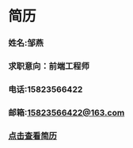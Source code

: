 # 简历  
### 姓名:邹燕
### 求职意向：前端工程师
### 电话:15823566422
### 邮箱:15823566422@163.com
### [点击查看简历](http://hotkang.cn/hotYan_resume/)


